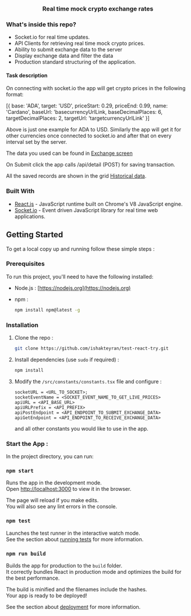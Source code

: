 <h3 align="center">Real time mock crypto exchange rates</h3>

<!-- ABOUT THE PROJECT -->

### What's inside this repo?

- Socket.io for real time updates.
- API Clients for retrieving real time mock crypto prices.
- Ability to submit exchange data to the server
- Display exchange data and filter the data
- Production standard structuring of the application.


#### Task description

On connecting with socket.io the app will get crypto prices in the following format:

[{
base: 'ADA', target: 'USD', priceStart: 0.29, priceEnd: 0.99, name: 'Cardano',
baseUrl: 'basecurrencyUrlLink,
baseDecimalPlaces: 6, targetDecimalPlaces: 2, targetUrl: 'targetcurrencyUrlLink'
}]

Above is just one example for ADA to USD. Similarly the app will get it for other currencies once connected  to socket.io and after that on every interval set by the server. 

The data you used can be found in <a href="https://www.figma.com/file/YMRGT8t3GlxDMH8cN7BTw9/Technical-Assessment?node-id=24%3A1295">Exchange screen</a>

On Submit click the app calls /api/detail (POST) for saving transaction. 

All the saved records are shown in the grid <a href="https://www.figma.com/file/YMRGT8t3GlxDMH8cN7BTw9/Technical-Assessment?node-id=21%3A2715">Historical data</a>. 


### Built With

- [React.js]() - JavaScript runtime built on Chrome's V8 JavaScript engine.
- [Socket.io]() - Event driven JavaScript library for real time web applications.

<!-- GETTING STARTED -->

## Getting Started

To get a local copy up and running follow these simple steps :

### Prerequisites

To run this project, you'll need to have the following installed:

- Node.js : [https://nodejs.org](https://nodejs.org)

- npm :
  ```sh
  npm install npm@latest -g
  ```


### Installation

1. Clone the repo :
   ```sh
   git clone https://github.com/ishakteyran/test-react-try.git
   ```
2. Install dependencies (use `sudo` if required) :

   ```sh
   npm install
   ```

3. Modify the `/src/constants/constants.tsx` file and configure :

   ```JS
   socketURL = <URL_TO_SOCKET>;
   socketEventName = <SOCKET_EVENT_NAME_TO_GET_LIVE_PRICES>
   apiURL = <API_BASE_URL>
   apiURLPrefix = <API_PREFIX>
   apiPostEndpoint = <API_ENDPOINT_TO_SUBMIT_EXCHANGE_DATA>
   apiGetEndpoint = <API_ENDPOINT_TO_RECEIVE_EXCHANGE_DATA>
   ```
   and all other constants you would like to use in the app.

### Start the App :


In the project directory, you can run:

### `npm start`

Runs the app in the development mode.\
Open [http://localhost:3000](http://localhost:3000) to view it in the browser.

The page will reload if you make edits.\
You will also see any lint errors in the console.

### `npm test`

Launches the test runner in the interactive watch mode.\
See the section about [running tests](https://facebook.github.io/create-react-app/docs/running-tests) for more information.

### `npm run build`

Builds the app for production to the `build` folder.\
It correctly bundles React in production mode and optimizes the build for the best performance.

The build is minified and the filenames include the hashes.\
Your app is ready to be deployed!

See the section about [deployment](https://facebook.github.io/create-react-app/docs/deployment) for more information.
